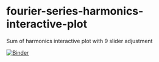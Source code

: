 # fourier-series-harmonics-interactive-plot
Sum of harmonics interactive plot with 9 slider adjustment

[![Binder](https://mybinder.org/badge_logo.svg)](https://mybinder.org/v2/gh/serhatkosif/fourier-series-harmonics-interactive-plot.git/master)


